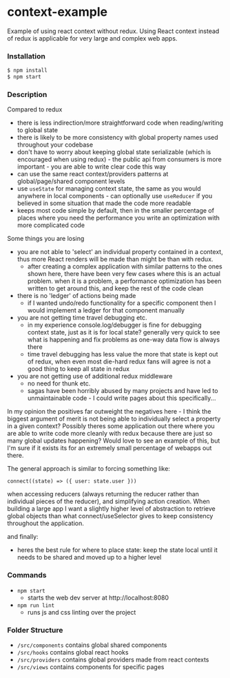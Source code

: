# context-example
Example of using react context without redux. Using React context instead of redux is applicable for very large and complex web apps.

### Installation
```sh
$ npm install
$ npm start
```

### Description
Compared to redux
- there is less indirection/more straightforward code when reading/writing to global state
- there is likely to be more consistency with global property names used throughout your codebase
- don't have to worry about keeping global state serializable (which is encouraged when using redux) - the public api from consumers is more important - you are able to write clear code this way
- can use the same react context/providers patterns at global/page/shared component levels
- use `useState` for managing context state, the same as you would anywhere in local components - can optionally use `useReducer` if you believed in some situation that made the code more readable
- keeps most code simple by default, then in the smaller percentage of places where you need the performance you write an optimization with more complicated code

Some things you are losing
- you are not able to 'select' an individual property contained in a context, thus more React renders will be made than might be than with redux.
  - after creating a complex application with similar patterns to the ones shown here, there have been very few cases where this is an actual problem.
    when it is a problem, a performance optimization has been written to get around this, and keep the rest of the code clean
- there is no 'ledger' of actions being made
  - if I wanted undo/redo functionality for a specific component then I would implement a ledger for that component manually
- you are not getting time travel debugging etc.
  - in my experience console.log/debugger is fine for debugging context state, just as it is for local state? generally very quick to see what is happening and fix problems as one-way data flow is always there
  - time travel debugging has less value the more that state is kept out of redux, when even most die-hard redux fans will agree is not a good thing to keep all state in redux
- you are not getting use of additional redux middleware
  - no need for thunk etc.
  - sagas have been horribly abused by many projects and have led to unmaintainable code - I could write pages about this specifically...

In my opinion the positives far outweight the negatives here - I think the biggest argument of merit is not being able to individually select a property in a given context? Possibly theres some application out there where you are able to write code more cleanly with redux because there are just so many global updates happening? Would love to see an example of this, but I'm sure if it exists its for an extremely small percentage of webapps out there.

The general approach is similar to forcing something like:

`connect((state) => ({ user: state.user }))`

when accessing reducers (always returning the reducer rather than individual pieces of the reducer), and simplifying action creation. When building a large app I want a slightly higher level of abstraction to retrieve global objects than what connect/useSelector gives to keep consistency throughout the application.

and finally:
- heres the best rule for where to place state: keep the state local until it needs to be shared and moved up to a higher level

### Commands
- `npm start`
  - starts the web dev server at http://localhost:8080
- `npm run lint`
  - runs js and css linting over the project

### Folder Structure
- `/src/components` contains global shared components
- `/src/hooks` contains global react hooks
- `/src/providers` contains global providers made from react contexts
- `/src/views` contains components for specific pages
